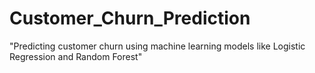 # Customer_Churn_Prediction
"Predicting customer churn using machine learning models like Logistic Regression and Random Forest"



